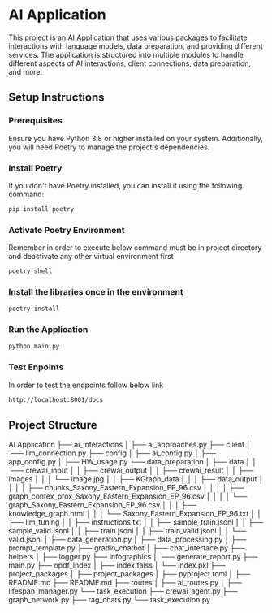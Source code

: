 # AI Application

This project is an AI Application that uses various packages to facilitate interactions with language models, data preparation, and providing different services. The application is structured into multiple modules to handle different aspects of AI interactions, client connections, data preparation, and more.

## Setup Instructions

### Prerequisites

Ensure you have Python 3.8 or higher installed on your system. Additionally, you will need Poetry to manage the project's dependencies.

### Install Poetry

If you don't have Poetry installed, you can install it using the following command:

```sh
pip install poetry
```

### Activate Poetry Environment

Remember in order to execute below command must be in project directory and deactivate any other virtual environment first

```sh
poetry shell
```

### Install the libraries once in the environment

```sh
poetry install
```

### Run the Application

```sh
python main.py
```

### Test Enpoints

In order to test the endpoints follow below link

```sh
http://localhost:8001/docs
```

## Project Structure

AI Application
├── ai_interactions
│ ├── ai_approaches.py
├── client
│ ├── llm_connection.py
├── config
│ ├── ai_config.py
│ ├── app_config.py
│ ├── HW_usage.py
├── data_preparation
│ ├── data
│ │ ├── crewai_input
│ │ ├── crewai_output
│ │ ├── crewai_result
│ │ ├── images
│ │ │ └── image.jpg
│ │ ├── KGraph_data
│ │ │ ├── data_output
│ │ │ │ ├── chunks_Saxony_Eastern_Expansion_EP_96.csv
│ │ │ │ ├── graph_contex_prox_Saxony_Eastern_Expansion_EP_96.csv
│ │ │ │ └── graph_Saxony_Eastern_Expansion_EP_96.csv
│ │ │ ├── knowledge_graph.html
│ │ │ └── Saxony_Eastern_Expansion_EP_96.txt
│ │ ├── llm_tuning
│ │ ├── instructions.txt
│ │ ├── sample_train.jsonl
│ │ ├── sample_valid.jsonl
│ │ ├── train.jsonl
│ │ ├── train_valid.jsonl
│ │ └── valid.jsonl
│ ├── data_generation.py
│ ├── data_processing.py
│ ├── prompt_template.py
├── gradio_chatbot
│ ├── chat_interface.py
├── helpers
│ ├── logger.py
├── infographics
│ ├── generate_report.py
├── main.py
├── opdf_index
│ ├── index.faiss
│ └── index.pkl
├── project_packages
│ ├── project_packages
│ ├── pyproject.toml
│ ├── README.md
├── README.md
├── routes
│ ├── ai_routes.py
│ ├── lifespan_manager.py
└── task_execution
├── crewai_agent.py
├── graph_network.py
├── rag_chats.py
└── task_execution.py
